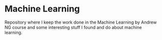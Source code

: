 # Machine Learning
Repository where I keep the work done in the Machine Learning by Andrew NG course and some interesting stuff I found and do about machine learning.
